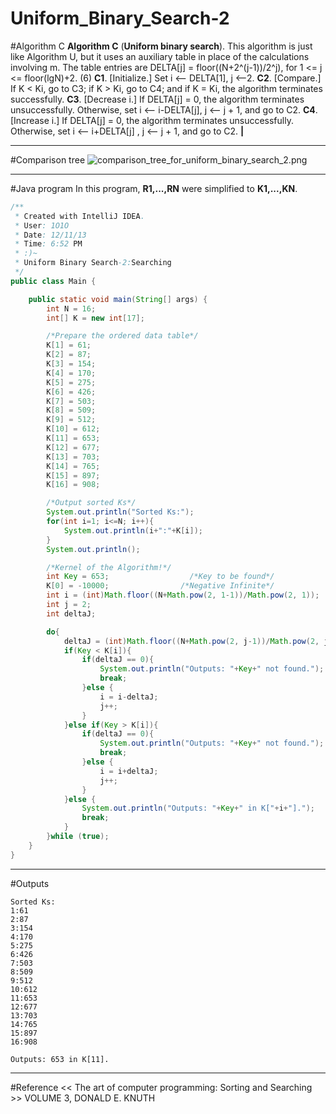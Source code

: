 # Uniform_Binary_Search-2

﻿#Algorithm C
**Algorithm C** (**Uniform binary search**). This algorithm is just like Algorithm U, 
but it uses an auxiliary table in place of the calculations involving m. The table 
entries are 
              DELTA[j] = floor((N+2^(j-1))/2^j),        for 1 <= j <= floor(lgN)+2.       (6) 
**C1**. [Initialize.] Set i <-- DELTA[1], j <--2. 
**C2**. [Compare.] If K < Ki, go to C3; if K > Ki, go to C4; and if K = Ki, the 
algorithm terminates successfully. 
**C3**. [Decrease i.] If DELTA[j] = 0, the algorithm terminates unsuccessfully. 
Otherwise, set i <-- i-DELTA[j], j <-- j + 1, and go to C2. 
**C4**. [Increase i.] If DELTA[j] = 0, the algorithm terminates unsuccessfully. 
Otherwise, set i <-- i+DELTA[j] , j <-- j + 1, and go to C2. **|** 

---
#Comparison tree
![comparison_tree_for_uniform_binary_search_2.png](comparison_tree_for_uniform_binary_search_2.png)

---
#Java program
In this program, **R1,...,RN** were simplified to **K1,...,KN**.

```java
/**
 * Created with IntelliJ IDEA.
 * User: 1O1O
 * Date: 12/11/13
 * Time: 6:52 PM
 * :)~
 * Uniform Binary Search-2:Searching
 */
public class Main {

    public static void main(String[] args) {
        int N = 16;
        int[] K = new int[17];

        /*Prepare the ordered data table*/
        K[1] = 61;
        K[2] = 87;
        K[3] = 154;
        K[4] = 170;
        K[5] = 275;
        K[6] = 426;
        K[7] = 503;
        K[8] = 509;
        K[9] = 512;
        K[10] = 612;
        K[11] = 653;
        K[12] = 677;
        K[13] = 703;
        K[14] = 765;
        K[15] = 897;
        K[16] = 908;

        /*Output sorted Ks*/
        System.out.println("Sorted Ks:");
        for(int i=1; i<=N; i++){
            System.out.println(i+":"+K[i]);
        }
        System.out.println();

        /*Kernel of the Algorithm!*/
        int Key = 653;                  /*Key to be found*/
        K[0] = -10000;                /*Negative Infinite*/
        int i = (int)Math.floor((N+Math.pow(2, 1-1))/Math.pow(2, 1));
        int j = 2;
        int deltaJ;

        do{
            deltaJ = (int)Math.floor((N+Math.pow(2, j-1))/Math.pow(2, j));
            if(Key < K[i]){
                if(deltaJ == 0){
                    System.out.println("Outputs: "+Key+" not found.");
                    break;
                }else {
                    i = i-deltaJ;
                    j++;
                }
            }else if(Key > K[i]){
                if(deltaJ == 0){
                    System.out.println("Outputs: "+Key+" not found.");
                    break;
                }else {
                    i = i+deltaJ;
                    j++;
                }
            }else {
                System.out.println("Outputs: "+Key+" in K["+i+"].");
                break;
            }
        }while (true);
    }
}
```

---
#Outputs
```
Sorted Ks:
1:61
2:87
3:154
4:170
5:275
6:426
7:503
8:509
9:512
10:612
11:653
12:677
13:703
14:765
15:897
16:908

Outputs: 653 in K[11].
```

---
#Reference
<< The art of computer programming: Sorting and Searching >> VOLUME 3, DONALD E. KNUTH
